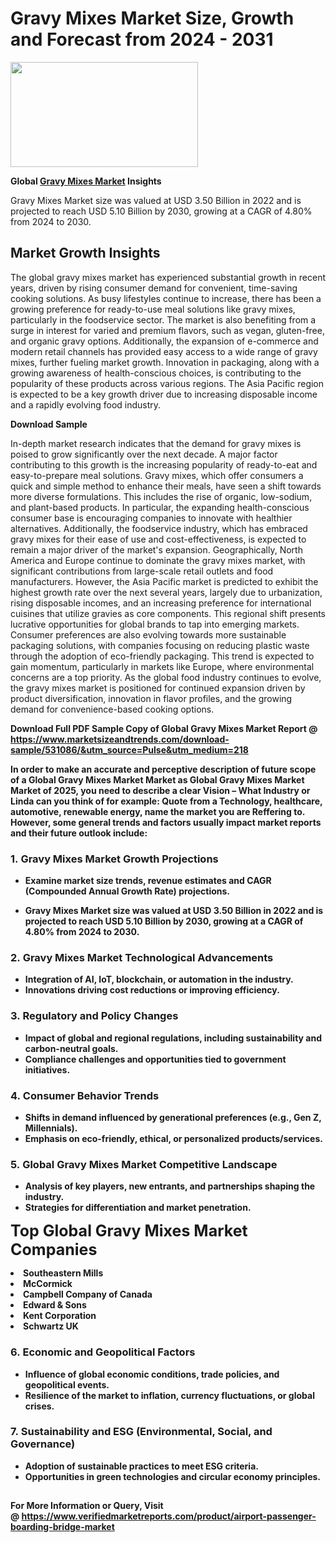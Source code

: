 <H1>Gravy Mixes Market Size, Growth and Forecast from 2024 - 2031</H1><img class="aligncenter size-medium wp-image-584254" src="https://thirdeyenews.in/wp-content/uploads/2024/09/Global-Market-Research-300x168.jpeg" alt="" width="300" height="168" /><p><strong>Global&nbsp;<a href="https://www.marketsizeandtrends.com/download-sample/531086/&amp;utm_source=Pulse&amp;utm_medium=218">Gravy Mixes Market</a> Insights</strong></p><p>Gravy Mixes Market size was valued at USD 3.50 Billion in 2022 and is projected to reach USD 5.10 Billion by 2030, growing at a CAGR of 4.80% from 2024 to 2030.</p><p><h2>Market Growth Insights</h2> <p>The global gravy mixes market has experienced substantial growth in recent years, driven by rising consumer demand for convenient, time-saving cooking solutions. As busy lifestyles continue to increase, there has been a growing preference for ready-to-use meal solutions like gravy mixes, particularly in the foodservice sector. The market is also benefiting from a surge in interest for varied and premium flavors, such as vegan, gluten-free, and organic gravy options. Additionally, the expansion of e-commerce and modern retail channels has provided easy access to a wide range of gravy mixes, further fueling market growth. Innovation in packaging, along with a growing awareness of health-conscious choices, is contributing to the popularity of these products across various regions. The Asia Pacific region is expected to be a key growth driver due to increasing disposable income and a rapidly evolving food industry. </p> <p><strong>Download Sample</strong></p> <p>In-depth market research indicates that the demand for gravy mixes is poised to grow significantly over the next decade. A major factor contributing to this growth is the increasing popularity of ready-to-eat and easy-to-prepare meal solutions. Gravy mixes, which offer consumers a quick and simple method to enhance their meals, have seen a shift towards more diverse formulations. This includes the rise of organic, low-sodium, and plant-based products. In particular, the expanding health-conscious consumer base is encouraging companies to innovate with healthier alternatives. Additionally, the foodservice industry, which has embraced gravy mixes for their ease of use and cost-effectiveness, is expected to remain a major driver of the market's expansion. Geographically, North America and Europe continue to dominate the gravy mixes market, with significant contributions from large-scale retail outlets and food manufacturers. However, the Asia Pacific market is predicted to exhibit the highest growth rate over the next several years, largely due to urbanization, rising disposable incomes, and an increasing preference for international cuisines that utilize gravies as core components. This regional shift presents lucrative opportunities for global brands to tap into emerging markets. Consumer preferences are also evolving towards more sustainable packaging solutions, with companies focusing on reducing plastic waste through the adoption of eco-friendly packaging. This trend is expected to gain momentum, particularly in markets like Europe, where environmental concerns are a top priority. As the global food industry continues to evolve, the gravy mixes market is positioned for continued expansion driven by product diversification, innovation in flavor profiles, and the growing demand for convenience-based cooking options.</p> <p><strong></p><p><span class=""><strong>Download Full PDF Sample Copy of Global Gravy Mixes Market Report</strong> @ <a href="https://www.marketsizeandtrends.com/download-sample/531086/&amp;utm_source=Pulse&amp;utm_medium=218" target="_blank">https://www.marketsizeandtrends.com/download-sample/531086/&amp;utm_source=Pulse&amp;utm_medium=218</a></span></p><p>In order to make an accurate and perceptive description of future scope of a Global&nbsp;Gravy Mixes Market Market as Global&nbsp;Gravy Mixes Market Market of 2025, you need to describe a clear Vision &ndash; What Industry or Linda can you think of for example: Quote from a Technology, healthcare, automotive, renewable energy, name the market you are Reffering to. However, some general trends and factors usually impact market reports and their future outlook include:</p><h3>1.&nbsp;<strong>Gravy Mixes Market Growth Projections</strong></h3><ul><li>Examine market size trends, revenue estimates and CAGR (Compounded Annual Growth Rate) projections.</li><li><p>Gravy Mixes Market size was valued at USD 3.50 Billion in 2022 and is projected to reach USD 5.10 Billion by 2030, growing at a CAGR of 4.80% from 2024 to 2030.</p></li></ul><h3>2.&nbsp;<strong>Gravy Mixes Market Technological Advancements</strong></h3><ul><li>Integration of AI, IoT, blockchain, or automation in the industry.</li><li>Innovations driving cost reductions or improving efficiency.</li></ul><h3>3.&nbsp;<strong>Regulatory and Policy Changes</strong></h3><ul><li>Impact of global and regional regulations, including sustainability and carbon-neutral goals.</li><li>Compliance challenges and opportunities tied to government initiatives.</li></ul><h3>4.&nbsp;<strong>Consumer Behavior Trends</strong></h3><ul><li>Shifts in demand influenced by generational preferences (e.g., Gen Z, Millennials).</li><li>Emphasis on eco-friendly, ethical, or personalized products/services.</li></ul><h3>5.&nbsp;<strong>Global Gravy Mixes Market Competitive Landscape</strong></h3><ul><li>Analysis of key players, new entrants, and partnerships shaping the industry.</li><li>Strategies for differentiation and market penetration.</li></ul><p data-pm-slice="1 1 []"><span style="color: inherit; font-family: inherit; font-size: 25px;">Top Global Gravy Mixes Market Companies</span></p><div class="" data-test-id=""><p><li>Southeastern Mills</li><li> McCormick</li><li> Campbell Company of Canada</li><li> Edward & Sons</li><li> Kent Corporation</li><li> Schwartz UK</li></p></div><h3>6.&nbsp;<strong>Economic and Geopolitical Factors</strong></h3><ul><li>Influence of global economic conditions, trade policies, and geopolitical events.</li><li>Resilience of the market to inflation, currency fluctuations, or global crises.</li></ul><h3>7.&nbsp;<strong>Sustainability and ESG (Environmental, Social, and Governance)</strong></h3><ul><li>Adoption of sustainable practices to meet ESG criteria.</li><li>Opportunities in green technologies and circular economy principles.</li></ul><h2><strong style="font-size: 14px;">For More Information or Query, Visit @&nbsp;</strong><a style="background-color: #ffffff; font-size: 14px;" href="https://www.marketsizeandtrends.com/report/gravy-mixes-market/" target="_blank">https://www.verifiedmarketreports.com/product/airport-passenger-boarding-bridge-market</a></h2>
